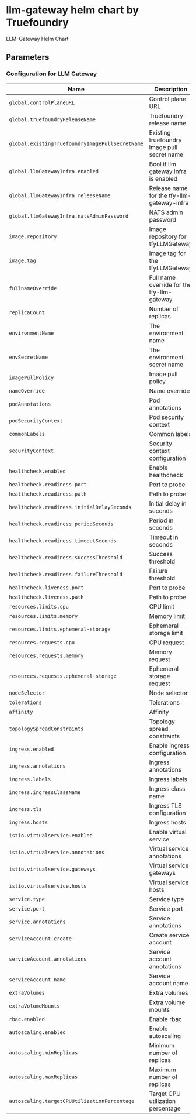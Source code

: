 # llm-gateway helm chart by Truefoundry
LLM-Gateway Helm Chart 

## Parameters

### Configuration for LLM Gateway

| Name                                            | Description                                 | Value                                             |
| ----------------------------------------------- | ------------------------------------------- | ------------------------------------------------- |
| `global.controlPlaneURL`                        | Control plane URL                           | `""`                                              |
| `global.truefoundryReleaseName`                 | Truefoundry release name                    | `truefoundry`                                     |
| `global.existingTruefoundryImagePullSecretName` | Existing truefoundry image pull secret name | `""`                                              |
| `global.llmGatewayInfra.enabled`                | Bool if llm gateway infra is enabled        | `false`                                           |
| `global.llmGatewayInfra.releaseName`            | Release name for the tfy-llm-gateway-infra  | `tfy-llm-gateway-infra`                           |
| `global.llmGatewayInfra.natsAdminPassword`      | NATS admin password                         | `""`                                              |
| `image.repository`                              | Image repository for tfyLLMGateway          | `tfy.jfrog.io/tfy-private-images/tfy-llm-gateway` |
| `image.tag`                                     | Image tag for the tfyLLMGateway             | `d58e0ff15acccfe5a8686839a89348b3033cee18`        |
| `fullnameOverride`                              | Full name override for the tfy-llm-gateway  | `""`                                              |
| `replicaCount`                                  | Number of replicas                          | `3`                                               |
| `environmentName`                               | The environment name                        | `default`                                         |
| `envSecretName`                                 | The environment secret name                 | `tfy-llm-gateway-env-secret`                      |
| `imagePullPolicy`                               | Image pull policy                           | `IfNotPresent`                                    |
| `nameOverride`                                  | Name override                               | `""`                                              |
| `podAnnotations`                                | Pod annotations                             | `{}`                                              |
| `podSecurityContext`                            | Pod security context                        | `{}`                                              |
| `commonLabels`                                  | Common labels                               | `{}`                                              |
| `securityContext`                               | Security context configuration              | `{}`                                              |
| `healthcheck.enabled`                           | Enable healthcheck                          | `true`                                            |
| `healthcheck.readiness.port`                    | Port to probe                               | `8787`                                            |
| `healthcheck.readiness.path`                    | Path to probe                               | `/`                                               |
| `healthcheck.readiness.initialDelaySeconds`     | Initial delay in seconds                    | `10`                                              |
| `healthcheck.readiness.periodSeconds`           | Period in seconds                           | `10`                                              |
| `healthcheck.readiness.timeoutSeconds`          | Timeout in seconds                          | `5`                                               |
| `healthcheck.readiness.successThreshold`        | Success threshold                           | `1`                                               |
| `healthcheck.readiness.failureThreshold`        | Failure threshold                           | `3`                                               |
| `healthcheck.liveness.port`                     | Port to probe                               | `8787`                                            |
| `healthcheck.liveness.path`                     | Path to probe                               | `/`                                               |
| `resources.limits.cpu`                          | CPU limit                                   | `2`                                               |
| `resources.limits.memory`                       | Memory limit                                | `1024Mi`                                          |
| `resources.limits.ephemeral-storage`            | Ephemeral storage limit                     | `512Mi`                                           |
| `resources.requests.cpu`                        | CPU request                                 | `1`                                               |
| `resources.requests.memory`                     | Memory request                              | `512Mi`                                           |
| `resources.requests.ephemeral-storage`          | Ephemeral storage request                   | `256Mi`                                           |
| `nodeSelector`                                  | Node selector                               | `{}`                                              |
| `tolerations`                                   | Tolerations                                 | `{}`                                              |
| `affinity`                                      | Affinity                                    | `{}`                                              |
| `topologySpreadConstraints`                     | Topology spread constraints                 | `{}`                                              |
| `ingress.enabled`                               | Enable ingress configuration                | `false`                                           |
| `ingress.annotations`                           | Ingress annotations                         | `{}`                                              |
| `ingress.labels`                                | Ingress labels                              | `{}`                                              |
| `ingress.ingressClassName`                      | Ingress class name                          | `istio`                                           |
| `ingress.tls`                                   | Ingress TLS configuration                   | `[]`                                              |
| `ingress.hosts`                                 | Ingress hosts                               | `[]`                                              |
| `istio.virtualservice.enabled`                  | Enable virtual service                      | `false`                                           |
| `istio.virtualservice.annotations`              | Virtual service annotations                 | `{}`                                              |
| `istio.virtualservice.gateways`                 | Virtual service gateways                    | `[]`                                              |
| `istio.virtualservice.hosts`                    | Virtual service hosts                       | `[]`                                              |
| `service.type`                                  | Service type                                | `ClusterIP`                                       |
| `service.port`                                  | Service port                                | `8787`                                            |
| `service.annotations`                           | Service annotations                         | `{}`                                              |
| `serviceAccount.create`                         | Create service account                      | `true`                                            |
| `serviceAccount.annotations`                    | Service account annotations                 | `{}`                                              |
| `serviceAccount.name`                           | Service account name                        | `tfy-llm-gateway`                                 |
| `extraVolumes`                                  | Extra volumes                               | `[]`                                              |
| `extraVolumeMounts`                             | Extra volume mounts                         | `[]`                                              |
| `rbac.enabled`                                  | Enable rbac                                 | `true`                                            |
| `autoscaling.enabled`                           | Enable autoscaling                          | `true`                                            |
| `autoscaling.minReplicas`                       | Minimum number of replicas                  | `3`                                               |
| `autoscaling.maxReplicas`                       | Maximum number of replicas                  | `100`                                             |
| `autoscaling.targetCPUUtilizationPercentage`    | Target CPU utilization percentage           | `60`                                              |
